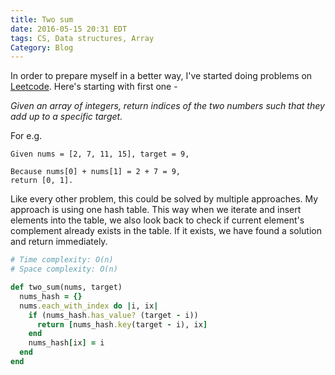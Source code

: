 ```yaml
---
title: Two sum
date: 2016-05-15 20:31 EDT
tags: CS, Data structures, Array
Category: Blog
---
```


In order to prepare myself in a better way, I've started doing problems on [Leetcode](https://leetcode.com). Here's starting with first one -

*Given an array of integers, return indices of the two numbers such that they add up to a specific target.*

For e.g.

    Given nums = [2, 7, 11, 15], target = 9,

    Because nums[0] + nums[1] = 2 + 7 = 9,
    return [0, 1].

Like every other problem, this could be solved by multiple approaches. My approach is using one hash table. This way when we iterate and insert elements into the table, we also look back to check if current element's complement already exists in the table. If it exists, we have found a solution and return immediately.

```ruby
# Time complexity: O(n)
# Space complexity: O(n)

def two_sum(nums, target)
  nums_hash = {}
  nums.each_with_index do |i, ix|
    if (nums_hash.has_value? (target - i))
      return [nums_hash.key(target - i), ix]
    end
    nums_hash[ix] = i
  end
end
```
